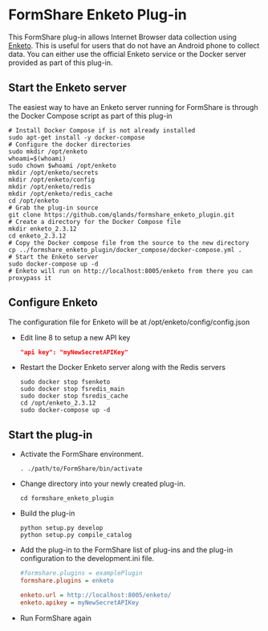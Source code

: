 FormShare Enketo Plug-in
==============

This FormShare plug-in allows Internet Browser data collection using [Enketo](https://enketo.org/). This is useful for users that do not have an Android phone to collect data. You can either use the official Enketo service or the Docker server provided as part of this plug-in.

## Start the Enketo server

The easiest way to have an Enketo server running for FormShare is through the Docker Compose script as part of this plug-in

```shell
# Install Docker Compose if is not already installed
sudo apt-get install -y docker-compose
# Configure the docker directories
sudo mkdir /opt/enketo
whoami=$(whoami)
sudo chown $whoami /opt/enketo
mkdir /opt/enketo/secrets
mkdir /opt/enketo/config
mkdir /opt/enketo/redis
mkdir /opt/enketo/redis_cache
cd /opt/enketo
# Grab the plug-in source
git clone https://github.com/qlands/formshare_enketo_plugin.git
# Create a directory for the Docker Compose file
mkdir enketo_2.3.12
cd enketo_2.3.12
# Copy the Docker compose file from the source to the new directory
cp ../formshare_enketo_plugin/docker_compose/docker-compose.yml .
# Start the Enketo server
sudo docker-compose up -d
# Enketo will run on http://localhost:8005/enketo from there you can proxypass it
```

## Configure Enketo

The configuration file for Enketo will be at /opt/enketo/config/config.json

- Edit line 8 to setup a new API key

  ```json
  "api key": "myNewSecretAPIKey"
  ```

- Restart the Docker Enketo server along with the Redis servers

  ```shell
  sudo docker stop fsenketo
  sudo docker stop fsredis_main
  sudo docker stop fsredis_cache
  cd /opt/enketo_2.3.12
  sudo docker-compose up -d
  ```

Start the plug-in
---------------

- Activate the FormShare environment.

  ```shell
  . ./path/to/FormShare/bin/activate
  ```
- Change directory into your newly created plug-in.

  ```shell
  cd formshare_enketo_plugin
  ```
- Build the plug-in

  ```shell
  python setup.py develop
  python setup.py compile_catalog
  ```
- Add the plug-in to the FormShare list of plug-ins and the plug-in configuration to the development.ini file.

  ```ini
  #formshare.plugins = examplePlugin
  formshare.plugins = enketo
  
  enketo.url = http://localhost:8005/enketo/
  enketo.apikey = myNewSecretAPIKey
  ```
- Run FormShare again
